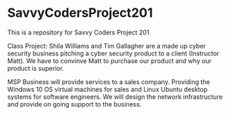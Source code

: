 # SavvyCodersProject201
This is a repository for Savvy Coders Project 201

Class Project:
Shila Williams and Tim Gallagher are a made up cyber security business pitching a cyber security product to a client (Instructor Matt). We have to convinve Matt to purchase our product and why our product is superior.

MSP Business will provide services to a sales company. Providing the Windows 10 OS virtual machines for sales and Linux Ubuntu desktop systems for software engineers. We will design the network infrastructure and provide on going support to the business.

